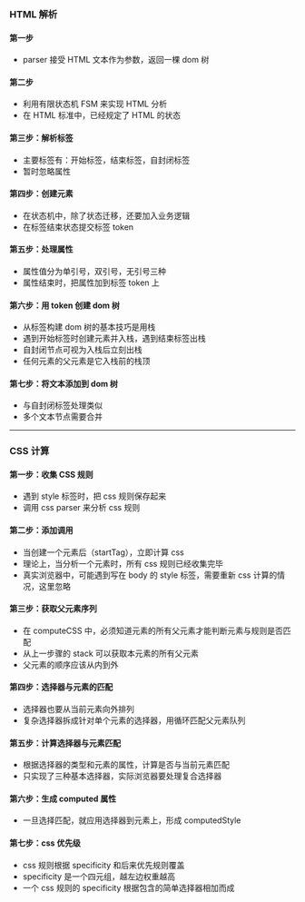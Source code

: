 ### HTML 解析

#### 第一步

- parser 接受 HTML 文本作为参数，返回一棵 dom 树

#### 第二步

- 利用有限状态机 FSM 来实现 HTML 分析
- 在 HTML 标准中，已经规定了 HTML 的状态

#### 第三步：解析标签

- 主要标签有：开始标签，结束标签，自封闭标签
- 暂时忽略属性

#### 第四步：创建元素

- 在状态机中，除了状态迁移，还要加入业务逻辑
- 在标签结束状态提交标签 token

#### 第五步：处理属性

- 属性值分为单引号，双引号，无引号三种
- 属性结束时，把属性加到标签 token 上

#### 第六步：用 token 创建 dom 树

- 从标签构建 dom 树的基本技巧是用栈
- 遇到开始标签时创建元素并入栈，遇到结束标签出栈
- 自封闭节点可视为入栈后立刻出栈
- 任何元素的父元素是它入栈前的栈顶

#### 第七步：将文本添加到 dom 树

- 与自封闭标签处理类似
- 多个文本节点需要合并

---

### CSS 计算

#### 第一步：收集 CSS 规则

- 遇到 style 标签时，把 css 规则保存起来
- 调用 css parser 来分析 css 规则

#### 第二步：添加调用

- 当创建一个元素后（startTag），立即计算 css
- 理论上，当分析一个元素时，所有 css 规则已经收集完毕
- 真实浏览器中，可能遇到写在 body 的 style 标签，需要重新 css 计算的情况，这里忽略

#### 第三步：获取父元素序列

- 在 computeCSS 中，必须知道元素的所有父元素才能判断元素与规则是否匹配
- 从上一步骤的 stack 可以获取本元素的所有父元素
- 父元素的顺序应该从内到外

#### 第四步：选择器与元素的匹配

- 选择器也要从当前元素向外排列
- 复杂选择器拆成针对单个元素的选择器，用循环匹配父元素队列

#### 第五步：计算选择器与元素匹配

- 根据选择器的类型和元素的属性，计算是否与当前元素匹配
- 只实现了三种基本选择器，实际浏览器要处理复合选择器

#### 第六步：生成 computed 属性

- 一旦选择匹配，就应用选择器到元素上，形成 computedStyle

#### 第七步：css 优先级

- css 规则根据 specificity 和后来优先规则覆盖
- specificity 是一个四元组，越左边权重越高
- 一个 css 规则的 specificity 根据包含的简单选择器相加而成
